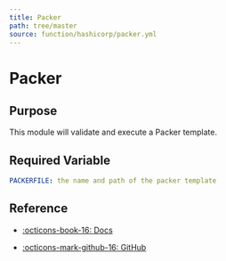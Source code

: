 ```yaml
---
title: Packer
path: tree/master
source: function/hashicorp/packer.yml
---
```


# Packer

## Purpose

This module will validate and execute a Packer template.

## Required Variable

```yaml
PACKERFILE: the name and path of the packer template
```

## Reference

* [:octicons-book-16: Docs](https://www.packer.io/docs)

* [:octicons-mark-github-16: GitHub](https://github.com/hashicorp/packer)
